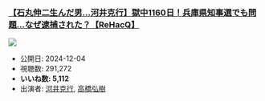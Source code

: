 ### [【石丸伸二生んだ男…河井克行】獄中1160日！兵庫県知事選でも問題…なぜ逮捕された？【ReHacQ】](https://www.youtube.com/watch?v=PQ6A_GS-wLY)
[![](https://img.youtube.com/vi/PQ6A_GS-wLY/sddefault.jpg)](https://www.youtube.com/watch?v=PQ6A_GS-wLY)
-   公開日: 2024-12-04
-   視聴数: 291,272
-   **いいね数: 5,112**
-   出演者: [河井克行](/rehacq_fan/people/河井克行 "wikilink"), [高橋弘樹](/rehacq_fan/people/高橋弘樹 "wikilink")
